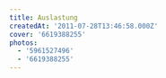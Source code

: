 ```yaml
---
title: Auslastung
createdAt: '2011-07-28T13:46:58.000Z'
cover: '6619388255'
photos:
  - '5961527496'
  - '6619388255'
---
```


